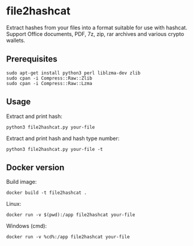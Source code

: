 # file2hashcat

Extract hashes from your files into a format suitable for use with hashcat.
Support Office documents, PDF, 7z, zip, rar archives and various crypto wallets.

## Prerequisites

```
sudo apt-get install python3 perl liblzma-dev zlib
sudo cpan -i Compress::Raw::Zlib
sudo cpan -i Compress::Raw::Lzma
```

## Usage

Extract and print hash:
```
python3 file2hashcat.py your-file
```

Extract and print hash and hash type number:
```
python3 file2hashcat.py your-file -t
```


## Docker version

Build image:
```
docker build -t file2hashcat .
```

Linux:
```
docker run -v $(pwd):/app file2hashcat your-file
```

Windows (cmd):
```
docker run -v %cd%:/app file2hashcat your-file
```
